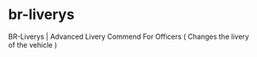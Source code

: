 # br-liverys
BR-Liverys | Advanced Livery Commend For Officers ( Changes the livery of the vehicle )
